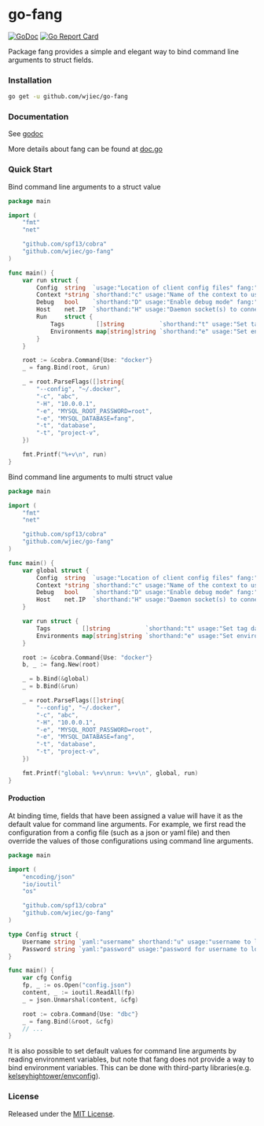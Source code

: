 # go-fang
[![GoDoc](https://godoc.org/github.com/wjiec/go-fang?status.svg)](https://godoc.org/github.com/wjiec/go-fang)
[![Go Report Card](https://goreportcard.com/badge/github.com/wjiec/go-fang)](https://goreportcard.com/report/github.com/wjiec/go-fang)

Package fang provides a simple and elegant way to bind command line
arguments to struct fields.


### Installation

```bash
go get -u github.com/wjiec/go-fang
```


### Documentation

See [godoc](https://godoc.org/github.com/wjiec/go-fang)

More details about fang can be found at [doc.go](doc.go)

### Quick Start

Bind command line arguments to a struct value
```go
package main

import (
    "fmt"
    "net"

    "github.com/spf13/cobra"
    "github.com/wjiec/go-fang"
)

func main() {
    var run struct {
        Config  string  `usage:"Location of client config files" fang:"persistent, required"`
        Context *string `shorthand:"c" usage:"Name of the context to use to connect to the daemon" fang:"p"`
        Debug   bool    `shorthand:"D" usage:"Enable debug mode" fang:"persistent"`
        Host    net.IP  `shorthand:"H" usage:"Daemon socket(s) to connect to"`
        Run     struct {
            Tags         []string          `shorthand:"t" usage:"Set tag data on a container"`
            Environments map[string]string `shorthand:"e" usage:"Set environment variables"`
        }
    }

    root := &cobra.Command{Use: "docker"}
    _ = fang.Bind(root, &run)

    _ = root.ParseFlags([]string{
        "--config", "~/.docker",
        "-c", "abc",
        "-H", "10.0.0.1",
        "-e", "MYSQL_ROOT_PASSWORD=root",
        "-e", "MYSQL_DATABASE=fang",
        "-t", "database",
        "-t", "project-v",
    })

    fmt.Printf("%+v\n", run)
}
```

Bind command line arguments to multi struct value
```go
package main

import (
    "fmt"
    "net"

    "github.com/spf13/cobra"
    "github.com/wjiec/go-fang"
)

func main() {
    var global struct {
        Config  string  `usage:"Location of client config files" fang:"persistent, required"`
        Context *string `shorthand:"c" usage:"Name of the context to use to connect to the daemon" fang:"p"`
        Debug   bool    `shorthand:"D" usage:"Enable debug mode" fang:"persistent"`
        Host    net.IP  `shorthand:"H" usage:"Daemon socket(s) to connect to"`
    }

    var run struct {
        Tags         []string          `shorthand:"t" usage:"Set tag data on a container"`
        Environments map[string]string `shorthand:"e" usage:"Set environment variables"`
    }

    root := &cobra.Command{Use: "docker"}
    b, _ := fang.New(root)

    _ = b.Bind(&global)
    _ = b.Bind(&run)

    _ = root.ParseFlags([]string{
        "--config", "~/.docker",
        "-c", "abc",
        "-H", "10.0.0.1",
        "-e", "MYSQL_ROOT_PASSWORD=root",
        "-e", "MYSQL_DATABASE=fang",
        "-t", "database",
        "-t", "project-v",
    })

    fmt.Printf("global: %+v\nrun: %+v\n", global, run)
}
```

#### Production

At binding time, fields that have been assigned a value will have it as the default value for command line arguments. For example, we first read the configuration from a config file (such as a json or yaml file) and then override the values of those configurations using command line arguments.
```go
package main

import (
	"encoding/json"
	"io/ioutil"
	"os"

	"github.com/spf13/cobra"
	"github.com/wjiec/go-fang"
)

type Config struct {
	Username string `yaml:"username" shorthand:"u" usage:"username to login database"`
	Password string `yaml:"password" usage:"password for username to login"`
}

func main() {
	var cfg Config
	fp, _ := os.Open("config.json")
	content, _ := ioutil.ReadAll(fp)
	_ = json.Unmarshal(content, &cfg)

	root := cobra.Command{Use: "dbc"}
	_ = fang.Bind(&root, &cfg)
	// ...
}
```

It is also possible to set default values for command line arguments by reading environment variables, but note that fang does not provide a way to bind environment variables. This can be done with third-party libraries(e.g. [kelseyhightower/envconfig](https://github.com/kelseyhightower/envconfig)).


### License

Released under the [MIT License](LICENSE).
